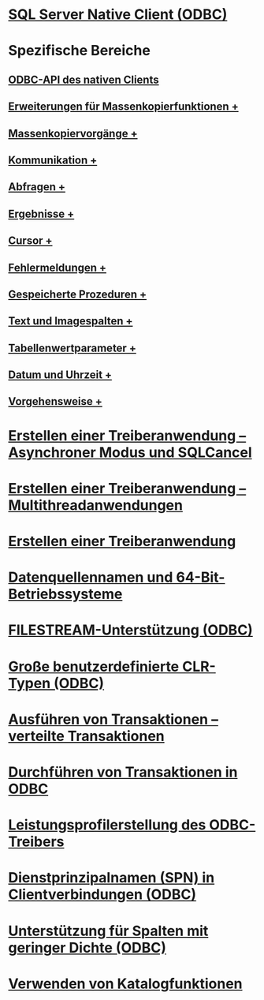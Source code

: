 # [SQL Server Native Client (ODBC)](sql-server-native-client-odbc.md)

# Spezifische Bereiche
## [ODBC-API des nativen Clients](../../../relational-databases/native-client-odbc-api/odbc-api-implementation-details.md)
## [Erweiterungen für Massenkopierfunktionen +](../../../relational-databases/native-client-odbc-extensions-bulk-copy-functions/sql-server-driver-extensions-bulk-copy-functions.md)
## [Massenkopiervorgänge +](../../../relational-databases/native-client-odbc-bulk-copy-operations/performing-bulk-copy-operations-odbc.md)
## [Kommunikation +](../../../relational-databases/native-client-odbc-communication/communicating-with-sql-server-odbc.md)
## [Abfragen +](../../../relational-databases/native-client-odbc-queries/executing-queries-odbc.md)
## [Ergebnisse +](../../../relational-databases/native-client-odbc-results/processing-results-odbc.md)
## [Cursor +](../../../relational-databases/native-client-odbc-cursors/using-cursors-odbc.md)
## [Fehlermeldungen +](../../../relational-databases/native-client-odbc-error-messages/handling-errors-and-messages.md)
## [Gespeicherte Prozeduren +](../../../relational-databases/native-client-odbc-stored-procedures/running-stored-procedures.md)
## [Text und Imagespalten +](../../../relational-databases/native-client-odbc-text-image-columns/managing-text-and-image-columns.md)
## [Tabellenwertparameter +](../../../relational-databases/native-client-odbc-table-valued-parameters/table-valued-parameters-odbc.md)
## [Datum und Uhrzeit +](../../../relational-databases/native-client-odbc-date-time/date-and-time-improvements-odbc.md)
## [Vorgehensweise +](../../../relational-databases/native-client-odbc-how-to/odbc-how-to-topics.md)

# [Erstellen einer Treiberanwendung – Asynchroner Modus und SQLCancel](creating-a-driver-application-asynchronous-mode-and-sqlcancel.md)
# [Erstellen einer Treiberanwendung – Multithreadanwendungen](creating-a-driver-application-multithreaded-applications.md)
# [Erstellen einer Treiberanwendung](creating-a-driver-application.md)
# [Datenquellennamen und 64-Bit-Betriebssysteme](data-source-names-and-64-bit-operating-systems.md)
# [FILESTREAM-Unterstützung (ODBC)](filestream-support-odbc.md)
# [Große benutzerdefinierte CLR-Typen (ODBC)](large-clr-user-defined-types-odbc.md)
# [Ausführen von Transaktionen – verteilte Transaktionen](performing-transactions-distributed-transactions.md)
# [Durchführen von Transaktionen in ODBC](performing-transactions-in-odbc.md)
# [Leistungsprofilerstellung des ODBC-Treibers](profiling-odbc-driver-performance.md)
# [Dienstprinzipalnamen (SPN) in Clientverbindungen (ODBC)](service-principal-names-spns-in-client-connections-odbc.md)
# [Unterstützung für Spalten mit geringer Dichte (ODBC)](sparse-columns-support-odbc.md)
# [Verwenden von Katalogfunktionen](using-catalog-functions.md)
